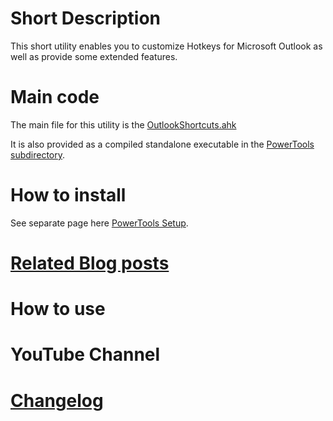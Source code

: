 # Short Description

This short utility enables you to customize Hotkeys for Microsoft Outlook as well as provide some extended features.

# Main code

The main file for this utility is the [OutlookShortcuts.ahk](https://github.com/tdalon/ahk/blob/master/OutlookShortcuts.ahk)

It is also provided as a compiled standalone executable in the [PowerTools subdirectory](https://github.com/tdalon/ahk/tree/master/PowerTools).

# How to install

See separate page here [PowerTools Setup](PowerTools-Setup).

# [Related Blog posts](https://tdalon.blogspot.com/search/label/outlook-shortcuts)

# How to use



# YouTube Channel



# [Changelog](Outlook-Shortcuts-(Changelog))
